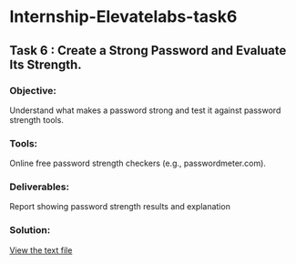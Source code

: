 # Internship-Elevatelabs-task6

## Task 6 : Create a Strong Password and Evaluate Its Strength.

### Objective: 

Understand what makes a password strong and test it against password strength tools.

### Tools: 

Online free password strength checkers (e.g., passwordmeter.com).

### Deliverables:  

Report showing password strength results and explanation

### Solution:

[View the text file](Passwordlist.txt)
